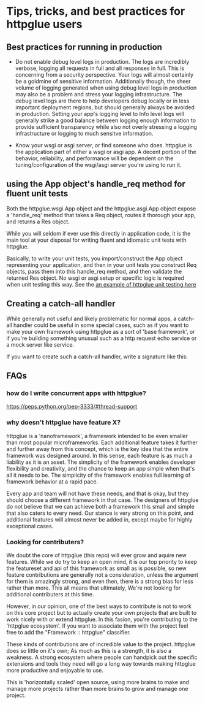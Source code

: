 # Tips, tricks, and best practices for httpglue users

## Best practices for running in production
  * Do not enable debug level logs in production. The logs are incredibly verbose, logging all requests in full and all responses in full. This is concerning from a security perspective. Your logs will almost certainly be a goldmine of sensitive information. Additionally though, the sheer volume of logging generated when using debug level logs in production may also be a problem and stress your logging infrastructure. The debug level logs are there to help developers debug locally or in less important deployment regions, but should generally always be avoided in production. Setting your app's logging level to Info level logs will generally strike a good balance between logging enough information to provide sufficient transparency while also not overly stressing a logging infrastructure or logging to much sensitve information.

  * Know your wsgi or asgi server, or find someone who does. httpglue is the application part of either a wsgi or asgi app. A decent portion of the behavior, reliability, and performance will be dependent on the tuning/configuration of the wsgi/asgi server you're using to run it.

## using the App object's handle_req method for fluent unit tests

Both the httpglue.wsgi.App object and the httpglue.asgi.App object expose a
'handle_req' method that takes a Req object, routes it thorough your app, and
returns a Res object.

While you will seldom if ever use this directly in application code, it is the main
tool at your disposal for writing fluent and idiomatic unit tests with httpglue.

Basically, to write your unit tests, you import/construct the App object representing
your application, and then in your unit tests you construct Req objects, pass them into
this handle_req method, and then validate the returned Res object. No wsgi or asgi
setup or specific logic is required when unit testing this way. See the [an example of httpglue unit testing here](example_proj/tests/test_app.py)

## Creating a catch-all handler

While generally not useful and likely problematic for normal apps, a catch-all handler could be useful
in some  special cases, such as if you want to make your own framework using httpglue as a sort of 'base framework', or if you're building something unusual such as a http request echo service or a mock server like service.

If you want to create such a catch-all handler, write a signature like this:

## FAQs

### how do I write concurrent apps with httpglue?

https://peps.python.org/pep-3333/#thread-support

### why doesn't httpglue have feature X?

httpglue is a 'nanoframework', a framework intended to be even smaller than most popular microframeworks. Each additional feature takes it further and further away from this concept, which is the key idea that the entire framework was designed around. In this sense, each feature is as much a liability as it is an asset. The simplicity of the framework enables developer flexibility and creativity, and the chance to keep an app simple when that's all it needs to be. The simplicity of the framework enables full learning of framework behavior at a rapid pace.

Every app and team will not have these needs, and that is okay, but they should choose a different framework in that case. The designers of httpglue do not believe that we can achieve both a framework this small and simple that also caters to every need. Our stance is very strong on this point, and additional features will almost never be added in, except maybe for highly exceptional cases.

### Looking for contributers?

We doubt the core of httpglue (this repo) will ever grow and aquire new features. While we do try to keep an open mind, it is our top priority to keep the featureset and api of this framework as small as is possible, so new feature contributions are generally not a consideration, unless the argument for them is amazingly strong, and even then, there is a strong bias for less rather than more. This all means that ultimately, We're not looking for additional contributers at this time.

However, in our opinion, one of the best ways to contribute is not to work on this core project but to actually create your own projects that are built to work nicely with or extend httpglue. In this fasion, you're contributing to the 'httpglue ecosystem'. If you want to associate them with the project feel free to add the "Framework :: httpglue" classifier. 

These kinds of contributions are of incredible value to the project. httpglue does so little on it's own; As much as this is a strength, it is also a weakness. A strong ecosystem where people can handpick out the specific extensions and tools they need will go a long way towards making httpglue more productive and enjoyable to use.

This is 'horizontally scaled' open source, using more brains to make and manage more projects rather than more brains to grow and manage one project.